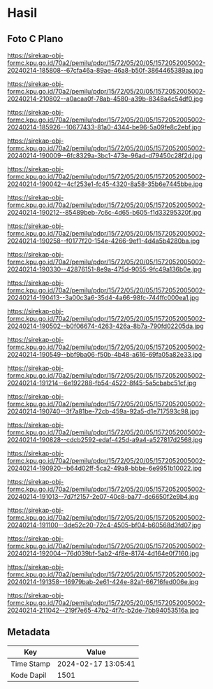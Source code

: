 # Hasil

## Foto C Plano

https://sirekap-obj-formc.kpu.go.id/70a2/pemilu/pdpr/15/72/05/20/05/1572052005002-20240214-185808--67cfa46a-89ae-46a8-b50f-3864465389aa.jpg

https://sirekap-obj-formc.kpu.go.id/70a2/pemilu/pdpr/15/72/05/20/05/1572052005002-20240214-210802--a0acaa0f-78ab-4580-a39b-8348a4c54df0.jpg

https://sirekap-obj-formc.kpu.go.id/70a2/pemilu/pdpr/15/72/05/20/05/1572052005002-20240214-185926--10677433-81a0-4344-be96-5a09fe8c2ebf.jpg

https://sirekap-obj-formc.kpu.go.id/70a2/pemilu/pdpr/15/72/05/20/05/1572052005002-20240214-190009--6fc8329a-3bc1-473e-96ad-d79450c28f2d.jpg

https://sirekap-obj-formc.kpu.go.id/70a2/pemilu/pdpr/15/72/05/20/05/1572052005002-20240214-190042--4cf253e1-fc45-4320-8a58-35b6e7445bbe.jpg

https://sirekap-obj-formc.kpu.go.id/70a2/pemilu/pdpr/15/72/05/20/05/1572052005002-20240214-190212--85489beb-7c6c-4d65-b605-f1d33295320f.jpg

https://sirekap-obj-formc.kpu.go.id/70a2/pemilu/pdpr/15/72/05/20/05/1572052005002-20240214-190258--f0177f20-154e-4266-9ef1-4d4a5b4280ba.jpg

https://sirekap-obj-formc.kpu.go.id/70a2/pemilu/pdpr/15/72/05/20/05/1572052005002-20240214-190330--42876151-8e9a-475d-9055-9fc49a136b0e.jpg

https://sirekap-obj-formc.kpu.go.id/70a2/pemilu/pdpr/15/72/05/20/05/1572052005002-20240214-190413--3a00c3a6-35d4-4a66-98fc-744ffc000ea1.jpg

https://sirekap-obj-formc.kpu.go.id/70a2/pemilu/pdpr/15/72/05/20/05/1572052005002-20240214-190502--b0f06674-4263-426a-8b7a-790fd02205da.jpg

https://sirekap-obj-formc.kpu.go.id/70a2/pemilu/pdpr/15/72/05/20/05/1572052005002-20240214-190549--bbf9ba06-f50b-4b48-a616-69fa05a82e33.jpg

https://sirekap-obj-formc.kpu.go.id/70a2/pemilu/pdpr/15/72/05/20/05/1572052005002-20240214-191214--6e192288-fb54-4522-8f45-5a5cbabc51cf.jpg

https://sirekap-obj-formc.kpu.go.id/70a2/pemilu/pdpr/15/72/05/20/05/1572052005002-20240214-190740--3f7a81be-72cb-459a-92a5-d1e717593c98.jpg

https://sirekap-obj-formc.kpu.go.id/70a2/pemilu/pdpr/15/72/05/20/05/1572052005002-20240214-190828--cdcb2592-edaf-425d-a9a4-a527817d2568.jpg

https://sirekap-obj-formc.kpu.go.id/70a2/pemilu/pdpr/15/72/05/20/05/1572052005002-20240214-190920--b64d02ff-5ca2-49a8-bbbe-6e9951b10022.jpg

https://sirekap-obj-formc.kpu.go.id/70a2/pemilu/pdpr/15/72/05/20/05/1572052005002-20240214-191013--7d7f2157-2e07-40c8-ba77-dc6650f2e9b4.jpg

https://sirekap-obj-formc.kpu.go.id/70a2/pemilu/pdpr/15/72/05/20/05/1572052005002-20240214-191100--3de52c20-72c4-4505-bf04-b60568d3fd07.jpg

https://sirekap-obj-formc.kpu.go.id/70a2/pemilu/pdpr/15/72/05/20/05/1572052005002-20240214-192004--76d039bf-5ab2-4f8e-8174-4d164e0f7160.jpg

https://sirekap-obj-formc.kpu.go.id/70a2/pemilu/pdpr/15/72/05/20/05/1572052005002-20240214-191358--16979bab-2e61-424e-82a1-66716fed006e.jpg

https://sirekap-obj-formc.kpu.go.id/70a2/pemilu/pdpr/15/72/05/20/05/1572052005002-20240214-211042--219f7e65-47b2-4f7c-b2de-7bb94053516a.jpg


## Metadata

| Key        | Value               |
| ---------- | ------------------- |
| Time Stamp | 2024-02-17 13:05:41 |
| Kode Dapil | 1501                |



